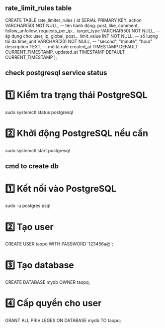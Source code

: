 ## rate_limit_rules table
CREATE TABLE rate_limiter_rules (
    id SERIAL PRIMARY KEY,
    action VARCHAR(50) NOT NULL,         -- tên hành động: post, like, comment, follow_unfollow, requests_per_ip...
    target_type VARCHAR(50) NOT NULL,    -- áp dụng cho: user, ip, global, post...
    limit_value INT NOT NULL,            -- số lượng tối đa
    time_unit VARCHAR(20) NOT NULL,      -- "second", "minute", "hour"
    description TEXT,                    -- mô tả rule
    created_at TIMESTAMP DEFAULT CURRENT_TIMESTAMP,
    updated_at TIMESTAMP DEFAULT CURRENT_TIMESTAMP
);

## check postgresql service status
# 1️⃣ Kiểm tra trạng thái PostgreSQL
sudo systemctl status postgresql
# 2️⃣ Khởi động PostgreSQL nếu cần
sudo systemctl start postgresql

## cmd to create db 
# 1️⃣ Kết nối vào PostgreSQL
sudo -u postgres psql
# 2️⃣ Tạo user
CREATE USER taopq WITH PASSWORD '123456a@';
# 3️⃣ Tạo database
CREATE DATABASE mydb OWNER taopq;
# 4️⃣ Cấp quyền cho user
GRANT ALL PRIVILEGES ON DATABASE mydb TO taopq;

